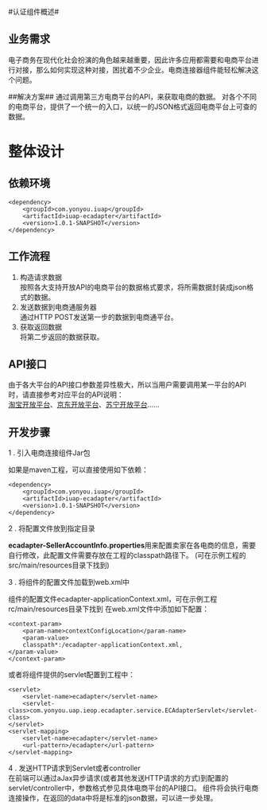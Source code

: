 #认证组件概述#

## 业务需求 ##
电子商务在现代化社会扮演的角色越来越重要，因此许多应用都需要和电商平台进行对接，那么如何实现这种对接，困扰着不少企业。电商连接器组件能轻松解决这个问题。

##解决方案##
通过调用第三方电商平台的API，来获取电商的数据。
对各个不同的电商平台，提供了一个统一的入口，以统一的JSON格式返回电商平台上可查的数据。

# 整体设计 #

## 依赖环境 ##

	<dependency>
    	<groupId>com.yonyou.iuap</groupId>
    	<artifactId>iuap-ecadapter</artifactId>
    	<version>1.0.1-SNAPSHOT</version>
    </dependency>   
 

## 工作流程 ##

1. 构造请求数据  
按照各大支持开放API的电商平台的数据格式要求，将所需数据封装成json格式的数据。
2. 发送数据到电商通服务器  
通过HTTP POST发送第一步的数据到电商通平台。  
3. 获取返回数据  
将第二步返回的数据获取。   

## API接口 ##

由于各大平台的API接口参数差异性极大，所以当用户需要调用某一平台的API时，请直接参考对应平台的API说明：   
[淘宝开放平台](https://open.taobao.com/doc2/api_list.htm?spm=a219a.7386653.1.24.HFVMWJ)、[京东开放平台](http://jos.jd.com/api/index.htm)、[苏宁开放平台](http://open.suning.com/ospos/apipage/toApiListMenu.do)......

## 开发步骤 ##

1 . 引入电商连接组件Jar包    

如果是maven工程，可以直接使用如下依赖： 

	<dependency>
    	<groupId>com.yonyou.iuap</groupId>
    	<artifactId>iuap-ecadapter</artifactId>
    	<version>1.0.1-SNAPSHOT</version>
    </dependency>   

2 . 将配置文件放到指定目录  

**ecadapter-SellerAccountInfo.properties**用来配置卖家在各电商的信息，需要自行修改，此配置文件需要存放在工程的classpath路径下。 (可在示例工程的src/main/resources目录下找到) 

3 . 将组件的配置文件加载到web.xml中 
 
组件的配置文件ecadapter-applicationContext.xml，可在示例工程rc/main/resources目录下找到
在web.xml文件中添加如下配置：   

	<context-param>
		<param-name>contextConfigLocation</param-name>
		<param-value>
    	classpath*:/ecadapter-applicationContext.xml,
    </param-value>
	</context-param>

或者将组件提供的servlet配置到工程中：

    <servlet>
    	<servlet-name>ecadapter</servlet-name>
    	<servlet-class>com.yonyou.uap.ieop.ecadapter.service.ECAdapterServlet</servlet-class>
    </servlet>
    <servlet-mapping>
    	<servlet-name>ecadapter</servlet-name>
    	<url-pattern>/ecadapter</url-pattern>
    </servlet-mapping>

4 . 发送HTTP请求到Servlet或者controller  
在前端可以通过aJax异步请求(或者其他发送HTTP请求的方式)到配置的servlet/controller中，参数格式参见具体电商平台的API接口。
组件将会执行电商连接操作，在返回的data中将是标准的json数据，可以进一步处理。

